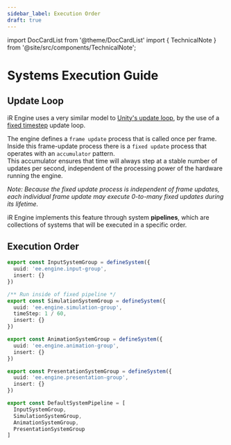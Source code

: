 ```yaml
---
sidebar_label: Execution Order
draft: true
---
```


import DocCardList from '@theme/DocCardList'
import { TechnicalNote } from '@site/src/components/TechnicalNote';

# Systems Execution Guide
## Update Loop
iR Engine uses a very similar model to [Unity's update loop](https://docs.unity3d.com/Manual/ExecutionOrder.html), by the use of a [fixed timestep](https://www.gafferongames.com/post/fix_your_timestep/) update loop.

The engine defines a `frame update` process that is called once per frame.  
Inside this frame-update process there is a `fixed update` process that operates with an `accumulator` pattern.  
This accumulator ensures that time will always step at a stable number of updates per second, independent of the processing power of the hardware running the engine.

_Note: Because the fixed update process is independent of frame updates, each individual frame update may execute 0-to-many fixed updates during its lifetime._

iR Engine implements this feature through system **pipelines**, which are collections of systems that will be executed in a specific order.


## Execution Order
<DocCardList />

<TechnicalNote title="Definitions">

```ts
export const InputSystemGroup = defineSystem({
  uuid: 'ee.engine.input-group',
  insert: {}
})

/** Run inside of fixed pipeline */
export const SimulationSystemGroup = defineSystem({
  uuid: 'ee.engine.simulation-group',
  timeStep: 1 / 60,
  insert: {}
})

export const AnimationSystemGroup = defineSystem({
  uuid: 'ee.engine.animation-group',
  insert: {}
})

export const PresentationSystemGroup = defineSystem({
  uuid: 'ee.engine.presentation-group',
  insert: {}
})

export const DefaultSystemPipeline = [
  InputSystemGroup,
  SimulationSystemGroup,
  AnimationSystemGroup,
  PresentationSystemGroup
]
```
</TechnicalNote>
